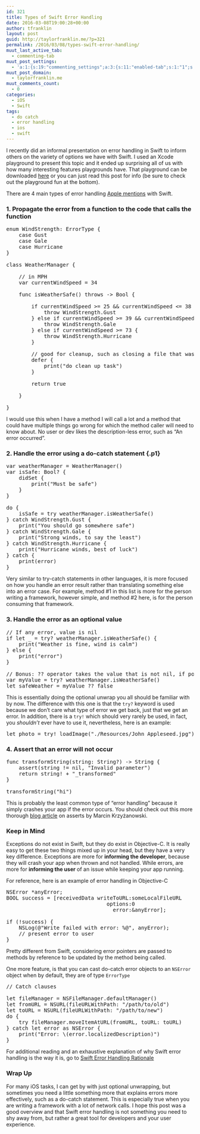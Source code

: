 ```yaml
---
id: 321
title: Types of Swift Error Handling
date: 2016-03-08T19:00:28+00:00
author: tfranklin
layout: post
guid: http://taylorfranklin.me/?p=321
permalink: /2016/03/08/types-swift-error-handling/
muut_last_active_tab:
  - commenting-tab
muut_post_settings:
  - 'a:1:{s:19:"commenting_settings";a:3:{s:11:"enabled-tab";s:1:"1";s:4:"type";s:4:"flat";s:15:"disable_uploads";s:1:"0";}}'
muut_post_domain:
  - taylorfranklin.me
muut_comments_count:
  - 0
categories:
  - iOS
  - Swift
tags:
  - do catch
  - error handling
  - ios
  - swift
---
```

I recently did an informal presentation on error handling in Swift to inform others on the variety of options we have with Swift. I used an Xcode playground to present this topic and it ended up surprising all of us with how many interesting features playgrounds have. That playground can be downloaded [here](http://taylorfranklin.me/wp-content/uploads/2016/03/ErrorHandles.playground.zip) or you can just read this post for info (be sure to check out the playground fun at the bottom).

There are 4 main types of error handling <a href="https://developer.apple.com/library/prerelease/ios/documentation/Swift/Conceptual/Swift_Programming_Language/ErrorHandling.html" target="_blank">Apple mentions</a> with Swift.

### 1. Propagate the error from a function to the code that calls the function

<pre class="lang:swift decode:true ">enum WindStrength: ErrorType {
    case Gust
    case Gale
    case Hurricane
}

class WeatherManager {
    
    // in MPH
    var currentWindSpeed = 34
    
    func isWeatherSafe() throws -&gt; Bool {
        
        if currentWindSpeed &gt;= 25 && currentWindSpeed &lt;= 38 {
            throw WindStrength.Gust
        } else if currentWindSpeed &gt;= 39 && currentWindSpeed &lt;= 72 {
            throw WindStrength.Gale
        } else if currentWindSpeed &gt;= 73 {
            throw WindStrength.Hurricane
        }
        
        // good for cleanup, such as closing a file that was opened
        defer {
            print("do clean up task")
        }
        
        return true
        
    }
    
}
</pre>

<p class="p1">
  I would use this when I have a method I will call a lot and a method that could have multiple things go wrong for which the method caller will need to know about. No user or dev likes the description-less error, such as &#8220;An error occurred&#8221;.
</p>

### <span class="s1">2. Handle the error using a do-catch statement</span> {.p1}

<!--more-->

<pre class="lang:swift decode:true ">var weatherManager = WeatherManager()
var isSafe: Bool? {
    didSet {
        print("Must be safe")
    }
}

do {
    isSafe = try weatherManager.isWeatherSafe()
} catch WindStrength.Gust {
    print("You should go somewhere safe")
} catch WindStrength.Gale {
    print("Strong winds, to say the least")
} catch WindStrength.Hurricane {
    print("Hurricane winds, best of luck")
} catch {
    print(error)
}</pre>

Very similar to try-catch statements in other languages, it is more focused on how you handle an error result rather than translating something else into an error case. For example, method #1 in this list is more for the person writing a framework, however simple, and method #2 here, is for the person consuming that framework.

### 3. <span class="s1">Handle the error as an optional value</span>

<pre class="lang:swift decode:true ">// If any error, value is nil
if let _ = try? weatherManager.isWeatherSafe() {
    print("Weather is fine, wind is calm")
} else {
    print("error")
}

// Bonus: ?? operator takes the value that is not nil, if possible
var myValue = try? weatherManager.isWeatherSafe()
let safeWeather = myValue ?? false</pre>

This is essentially doing the optional unwrap you all should be familiar with by now. The difference with this one is that the `try?` keyword is used because we don&#8217;t care what type of error we get back, just that we get an error. In addition, there is a `try!` which should very rarely be used, in fact, you _shouldn&#8217;t_ ever have to use it, nevertheless, here is an example:

<pre class="lang:swift decode:true">let photo = try! loadImage("./Resources/John Appleseed.jpg")</pre>

### 4. <span class="s1">Assert that an error will not occur</span>

<pre class="lang:swift decode:true ">func transformString(string: String?) -&gt; String {
    assert(string != nil, "Invalid parameter")
    return string! + "_transformed"
}

transformString("hi")</pre>

This is probably the least common type of &#8220;error handling&#8221; because it simply crashes your app if the error occurs. You should check out this more thorough <a href="http://blog.krzyzanowskim.com/2015/03/09/swift-asserts-the-missing-manual/" target="_blank">blog article</a> on asserts by Marcin Krzyżanowski.

### 

### Keep in Mind

Exceptions do not exist in Swift, but they do exist in Objective-C. It is really easy to get these two things mixed up in your head, but they have a very key difference. Exceptions are more for **informing the developer**, because they will crash your app when thrown and not handled. While errors, are more for **informing the user** of an issue while keeping your app running.

For reference, here is an example of error handling in Objective-C

<pre class="lang:objc decode:true ">NSError *anyError;
BOOL success = [receivedData writeToURL:someLocalFileURL
                                options:0
                                  error:&anyError];

if (!success) {
    NSLog(@"Write failed with error: %@", anyError);
    // present error to user
}</pre>

Pretty different from Swift, considering error pointers are passed to methods by reference to be updated by the method being called.

One more feature, is that you can cast do-catch error objects to an `NSError` object when by default, they are of type `ErrorType`

<pre class="lang:swift decode:true">// Catch clauses

let fileManager = NSFileManager.defaultManager()
let fromURL = NSURL(fileURLWithPath: "/path/to/old")
let toURL = NSURL(fileURLWithPath: "/path/to/new")
do {
    try fileManager.moveItemAtURL(fromURL, toURL: toURL)
} catch let error as NSError {
    print("Error: \(error.localizedDescription)")
}</pre>

<p class="p1">
  <span class="s1">For additional reading and an exhaustive explanation of why Swift error handling is the way it is, go to <a href="https://github.com/apple/swift/blob/master/docs/ErrorHandlingRationale.rst" target="_blank"><span class="s2">Swift Error Handling Rationale</span></a></span>
</p>

### Wrap Up

For many iOS tasks, I can get by with just optional unwrapping, but sometimes you need a little something more that explains errors more effectively, such as a do-catch statement. This is especially true when you are writing a framework with a lot of network calls. I hope this post was a good overview and that Swift error handling is not something you need to shy away from, but rather a great tool for developers and your user experience.

<!-- AdSense Now! Lite: PreFiltered - NoAds [ WP is not in the loop. ] -->